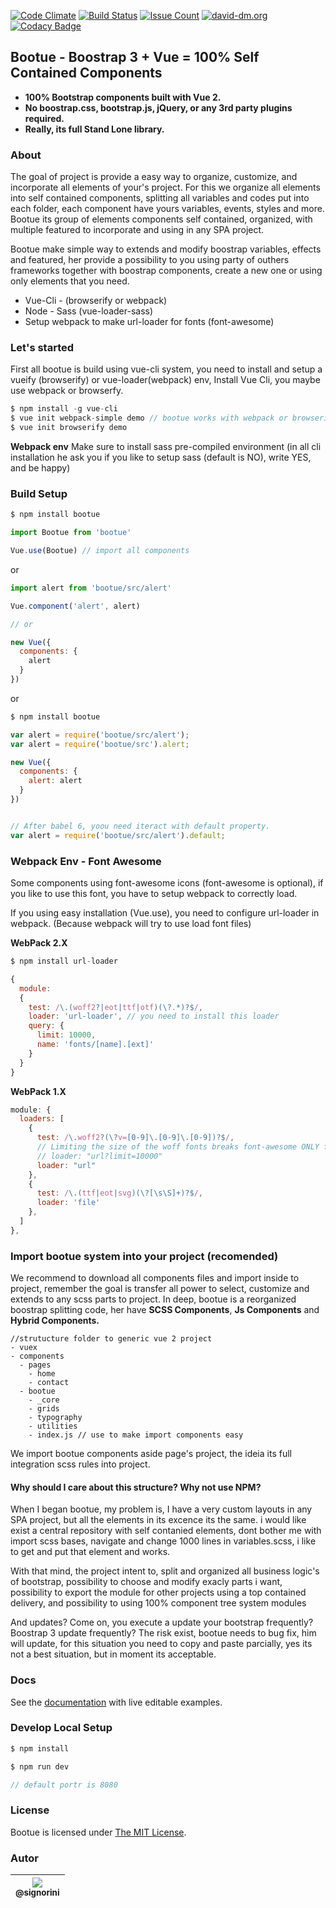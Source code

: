 [![Code Climate](https://codeclimate.com/github/maestro-server/bootue/badges/gpa.svg)](https://codeclimate.com/github/maestro-server/bootue) [![Build Status](https://travis-ci.org/maestro-server/bootue.svg?branch=master)](https://travis-ci.org/maestro-server/bootue) [![Issue Count](https://codeclimate.com/github/maestro-server/bootue/badges/issue_count.svg)](https://codeclimate.com/github/maestro-server/bootue) [![david-dm.org](https://david-dm.org/maestro-server/bootue.svg)](https://david-dm.org/) [![Codacy Badge](https://api.codacy.com/project/badge/Grade/336961c7b6d84424885355549300095f)](https://www.codacy.com/app/Signorini/bootue?utm_source=github.com&amp;utm_medium=referral&amp;utm_content=maestro-server/bootue&amp;utm_campaign=Badge_Grade)

## Bootue - Boostrap 3 + Vue = 100% Self Contained Components
- **100% Bootstrap components built with Vue 2.**
- **No boostrap.css, bootstrap.js, jQuery, or any 3rd party plugins required.**
- **Really, its full Stand Lone library.**

### About
The goal of project is provide a easy way to organize, customize, and incorporate all elements of your's project. For this we organize all elements into self contained components, splitting all variables and codes put into each folder, each component have yours variables, events, styles and more. Bootue its group of elements components self contained, organized, with multiple featured to incorporate and using in any SPA project.

Bootue make simple way to extends and modify boostrap variables, effects and featured, her provide a possibility to you using party of outhers frameworks together with boostrap components, create a new one or using only elements that you need.

 * Vue-Cli - (browserify or webpack)
 * Node - Sass (vue-loader-sass)
 * Setup webpack to make url-loader for fonts (font-awesome)

### Let's started
First all bootue is build using vue-cli system, you need to install and setup a vueify (browserify) or vue-loader(webpack) env, Install Vue Cli, you maybe use webpack or browserfy.

```javascript
$ npm install -g vue-cli
$ vue init webpack-simple demo // bootue works with webpack or browserify
$ vue init browserify demo
```

**Webpack env**
Make sure to install sass pre-compiled environment (in all cli installation he ask you if you like to setup sass (default is NO), write YES, and be happy)

### Build Setup

```javascript
$ npm install bootue

import Bootue from 'bootue'

Vue.use(Bootue) // import all components
```
or
```javascript
import alert from 'bootue/src/alert'

Vue.component('alert', alert)

// or

new Vue({
  components: {
    alert
  }
})
```
or
```javascript
$ npm install bootue

var alert = require('bootue/src/alert');
var alert = require('bootue/src').alert;

new Vue({
  components: {
    alert: alert
  }
})


// After babel 6, yoou need iteract with default property.
var alert = require('bootue/src/alert').default;
```

### Webpack Env - Font Awesome

Some components using font-awesome icons (font-awesome is optional), if you like to use this font, you have to setup webpack to correctly load.

If you using easy installation (Vue.use), you need to configure url-loader in webpack. (Because webpack will try to use load font files)

**WebPack 2.X**
```javascript
$ npm install url-loader

{
  module:
  {
    test: /\.(woff2?|eot|ttf|otf)(\?.*)?$/,
    loader: 'url-loader', // you need to install this loader
    query: {
      limit: 10000,
      name: 'fonts/[name].[ext]'
    }
  }
}
```
**WebPack 1.X**
```javascript
module: {
  loaders: [
    {
      test: /\.woff2?(\?v=[0-9]\.[0-9]\.[0-9])?$/,
      // Limiting the size of the woff fonts breaks font-awesome ONLY for the extract text plugin
      // loader: "url?limit=10000"
      loader: "url"
    },
    {
      test: /\.(ttf|eot|svg)(\?[\s\S]+)?$/,
      loader: 'file'
    },
  ]
},
```

### Import bootue system into your project (recomended)
We recommend to download all components files and import inside to project, remember the goal is transfer all power to select, customize and extends to any scss parts to project. In deep, bootue is a reorganized boostrap splitting code, her have **SCSS Components**, **Js Components** and **Hybrid Components.**

```markup
//strutucture folder to generic vue 2 project
- vuex
- components
  - pages
    - home
    - contact
  - bootue
    - _core
    - grids
    - typography
    - utilities
    - index.js // use to make import components easy
```
We import bootue components aside page's project, the ideia its full integration scss rules into project.

#### Why should I care about this structure? Why not use NPM?
When I began bootue, my problem is, I have a very custom layouts in any SPA project, but all the elements in its excence its the same. i would like exist a central repository with self contanied elements, dont bother me with import scss bases, navigate and change 1000 lines in variables.scss, i like to get and put that element and works.

With that mind, the project intent to, split and organized all business logic's of bootstrap, possibility to choose and modify exacly parts i want, possibility to export the module for other projects using a top contained delivery, and possibility to using 100% component tree system modules

And updates? Come on, you execute a update your bootstrap frequently? Boostrap 3 update frequently? The risk exist, bootue needs to bug fix, him will update, for this situation you need to copy and paste parcially, yes its not a best situation, but in moment its acceptable.

### Docs
See the [documentation](https://maestro-server.github.io/bootue/) with live editable examples.

### Develop Local Setup
```javascript
$ npm install

$ npm run dev

// default portr is 8080
```
### License
Bootue is licensed under [The MIT License](LICENSE).

### Autor

| [<img src="https://avatars0.githubusercontent.com/u/1161310?v=3&s=115"><br><sub>@signorini</sub>](https://github.com/Signorini) |
| :---: |
